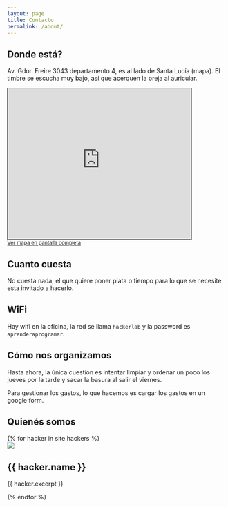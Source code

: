 ```yaml
---
layout: page
title: Contacto
permalink: /about/
---
```


## Donde está?

Av. Gdor. Freire 3043 departamento 4, es al lado de Santa Lucía (mapa). El timbre se escucha muy bajo, así que acerquen la oreja al auricular.

<iframe width="425" height="350" frameborder="0" scrolling="no" marginheight="0" marginwidth="0" src="https://www.openstreetmap.org/export/embed.html?bbox=-60.71830809116364%2C-31.638982430060494%2C-60.71468710899353%2C-31.637370227730322&amp;layer=mapnik&amp;marker=-31.63817633238918%2C-60.71649760007858" style="border: 1px solid black"></iframe>
<br/>
<small><a href="http://www.openstreetmap.org/?mlat=-31.63818&amp;mlon=-60.71650#map=19/-31.63818/-60.71650">Ver mapa en pantalla completa</a></small>

## Cuanto cuesta

No cuesta nada, el que quiere poner plata o tiempo para lo que se necesite esta invitado a hacerlo.

## WiFi

Hay wifi en la oficina, la red se llama `hackerlab` y la password es `aprenderaprogramar`.

## Cómo nos organizamos

Hasta ahora, la única cuestión es intentar limpiar y ordenar un poco los jueves por la tarde y sacar la basura al salir el viernes.

Para gestionar los gastos, lo que hacemos es cargar los gastos en un google form.

## Quienés somos

<div class="hackers">
  {% for hacker in site.hackers %}
    <section class="hacker">
      <div class='profile'>
        <img src="{{ hacker.profile }}" />
      </div>
      <h1>{{ hacker.name }}</h1>
      <p>
        {{ hacker.excerpt }}
      </p>
    </section>
  {% endfor %}
</div>

